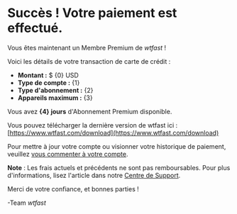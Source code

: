 # Succès ! Votre paiement est effectué.

Vous êtes maintenant un Membre Premium de *wtfast* !

Voici les détails de votre transaction de carte de crédit :

* **Montant :** $ {0} USD
* **Type de compte :** {1}
* **Type d'abonnement :** {2}
* **Appareils maximum :** {3}

Vous avez **{4} jours** d'Abonnement Premium disponible.

Vous pouvez télécharger la dernière version de wtfast ici : [https://www.wtfast.com/download](https://www.wtfast.com/download)

Pour mettre à jour votre compte ou visionner votre historique de paiement, veuillez [vous commenter à votre compte](https://secure.wtfast.com/member/Account/Login). 

**Note** : Les frais actuels et précédents ne sont pas remboursables. Pour plus d'informations, lisez l'article dans notre [Centre de Support](https://wtfast.zendesk.com/hc/en-us/articles/210389223-Refund-and-Cancellation-Policy-).

Merci de votre confiance, et bonnes parties !
 
-Team *wtfast*